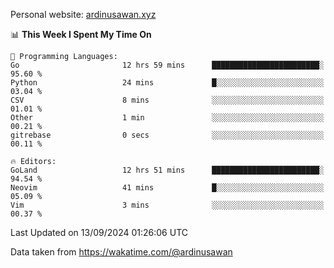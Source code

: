 Personal website: [ardinusawan.xyz](https://ardinusawan.xyz)

<!--START_SECTION:waka-->
📊 **This Week I Spent My Time On** 

```text
💬 Programming Languages: 
Go                       12 hrs 59 mins      ████████████████████████░   95.60 % 
Python                   24 mins             █░░░░░░░░░░░░░░░░░░░░░░░░   03.04 % 
CSV                      8 mins              ░░░░░░░░░░░░░░░░░░░░░░░░░   01.01 % 
Other                    1 min               ░░░░░░░░░░░░░░░░░░░░░░░░░   00.21 % 
gitrebase                0 secs              ░░░░░░░░░░░░░░░░░░░░░░░░░   00.11 % 

🔥 Editors: 
GoLand                   12 hrs 51 mins      ████████████████████████░   94.54 % 
Neovim                   41 mins             █░░░░░░░░░░░░░░░░░░░░░░░░   05.09 % 
Vim                      3 mins              ░░░░░░░░░░░░░░░░░░░░░░░░░   00.37 % 
```


 Last Updated on 13/09/2024 01:26:06 UTC
<!--END_SECTION:waka-->
Data taken from https://wakatime.com/@ardinusawan
